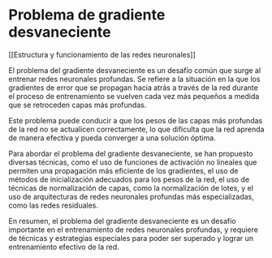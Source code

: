 # Problema de gradiente desvaneciente

[[Estructura y funcionamiento de las  redes neuronales]]

El problema del gradiente desvaneciente es un desafío común que surge al entrenar redes neuronales profundas. Se refiere a la situación en la que los gradientes de error que se propagan hacia atrás a través de la red durante el proceso de entrenamiento se vuelven cada vez más pequeños a medida que se retroceden capas más profundas. 

Este problema puede conducir a que los pesos de las capas más profundas de la red no se actualicen correctamente, lo que dificulta que la red aprenda de manera efectiva y pueda converger a una solución óptima.

Para abordar el problema del gradiente desvaneciente, se han propuesto diversas técnicas, como el uso de funciones de activación no lineales que permiten una propagación más eficiente de los gradientes, el uso de métodos de inicialización adecuados para los pesos de la red, el uso de técnicas de normalización de capas, como la normalización de lotes, y el uso de arquitecturas de redes neuronales profundas más especializadas, como las redes residuales.

En resumen, el problema del gradiente desvaneciente es un desafío importante en el entrenamiento de redes neuronales profundas, y requiere de técnicas y estrategias especiales para poder ser superado y lograr un entrenamiento efectivo de la red.
